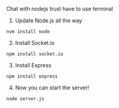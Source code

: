 Chat with nodejs trust
have to use terminal
1. Update Node.js all the way
```
nvm install node
```
2. Install Socket.io
```
npm install socket.io
```
3. Install Express
```
npm install express
```
4. Now you can start the server!
```
node server.js
```
